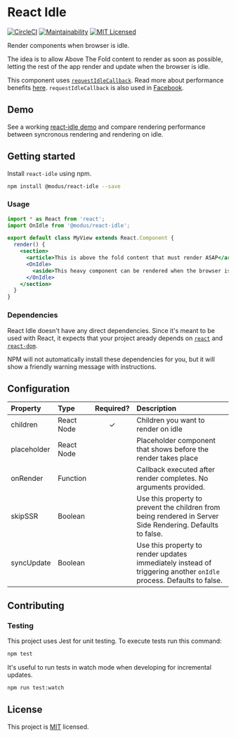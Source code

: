# React Idle
[![CircleCI](https://circleci.com/gh/ModusCreateOrg/react-idle/tree/master.svg?style=svg)](https://circleci.com/gh/ModusCreateOrg/react-idle/tree/master)
[![Maintainability](https://api.codeclimate.com/v1/badges/326d2ade32726ead6067/maintainability)](https://codeclimate.com/github/ModusCreateOrg/react-idle/maintainability)
[![MIT Licensed](https://img.shields.io/badge/license-MIT-blue.svg?style=flat-square)](https://github.com/your/your-project/blob/master/LICENSE)

Render components when browser is idle.

The idea is to allow Above The Fold content to render as soon as possible, letting the rest of the app render and update when the browser is idle.

This component uses [`requestIdleCallback`](https://developer.mozilla.org/en-US/docs/Web/API/Window/requestIdleCallback). Read more about performance benefits [here](https://developers.google.com/web/updates/2015/08/using-requestidlecallback). `requestIdleCallback` is also used in [Facebook](https://github.com/facebook/react/blob/233195cb6bc632ade61a8f64569b4d94061860d6/src/renderers/shared/fiber/ReactFiberScheduler.js#L815-L818).

## Demo
See a working [react-idle demo](https://react-idle.modus.app/) and compare rendering performance between syncronous rendering and rendering on idle.

## Getting started
Install `react-idle` using npm.

```bash
npm install @modus/react-idle --save
```

### Usage
```jsx
import * as React from 'react';
import OnIdle from '@modus/react-idle';

export default class MyView extends React.Component {
  render() {
    <section>
      <article>This is above the fold content that must render ASAP</article>
      <OnIdle>
        <aside>This heavy component can be rendered when the browser is idle</aside>
      </OnIdle>
    </section>
  }
}
```

### Dependencies
React Idle doesn't have any direct dependencies. Since it's meant to be used with React, it expects that your project aready depends on [`react`](https://www.npmjs.com/package/react) and [`react-dom`](https://www.npmjs.com/package/react-dom).

NPM will not automatically install these dependencies for you, but it will show a friendly warning message with instructions.

## Configuration
| Property | Type | Required? | Description |
|:---|:---|:---:|:---|
| children | React Node | ✓ | Children you want to render on idle |
| placeholder | React Node |  | Placeholder component that shows before the render takes place |
| onRender | Function |  | Callback executed after render completes. No arguments provided. |
| skipSSR | Boolean |  | Use this property to prevent the children from being rendered in Server Side Rendering. Defaults to false. |
| syncUpdate | Boolean |  | Use this property to render updates immediately instead of triggering another `onIdle` process. Defaults to false. |

## Contributing

### Testing
This project uses Jest for unit testing. To execute tests run this command:

```sh
npm test
```

It's useful to run tests in watch mode when developing for incremental updates.

```sh
npm run test:watch
```

## License

This project is [MIT](./LICENSE) licensed.
